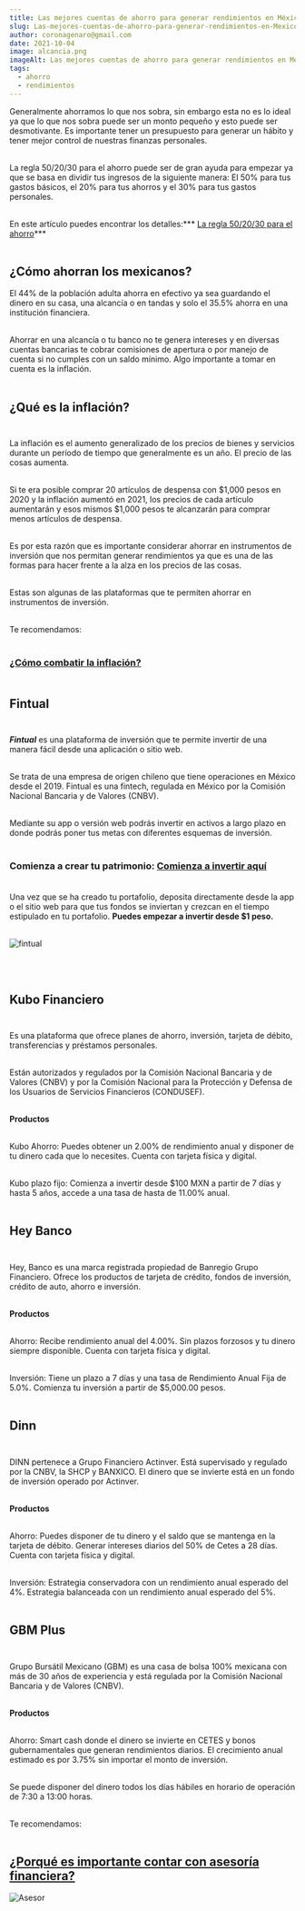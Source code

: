 ```yaml
---
title: Las mejores cuentas de ahorro para generar rendimientos en México
slug: Las-mejores-cuentas-de-ahorro-para-generar-rendimientos-en-Mexico
author: coronagenaro@gmail.com
date: 2021-10-04
image: alcancia.png
imageAlt: Las mejores cuentas de ahorro para generar rendimientos en México
tags:
  - ahorro
  - rendimientos
---
```

Generalmente ahorramos lo que nos sobra, sin embargo esta no es lo ideal ya que lo que nos sobra puede ser un monto pequeño y esto puede ser desmotivante. Es importante tener un presupuesto para generar un hábito y tener mejor control de nuestras finanzas personales. <br/><br/>

La regla 50/20/30 para el ahorro puede ser de gran ayuda para empezar ya que se basa en dividir tus ingresos de la siguiente manera: El 50% para tus gastos básicos, el 20% para tus ahorros y el 30% para tus gastos personales. <br/><br/>

En este artículo puedes encontrar los detalles:*** [La regla 50/20/30 para el ahorro](/blog/2020-07-12/regla-50-20-30)*** <br/><br/>

## ¿Cómo ahorran los mexicanos?

El 44% de la población adulta ahorra en efectivo ya sea guardando el dinero en su casa, una alcancía o en tandas y solo el 35.5% ahorra en una institución financiera. <br/><br/>

Ahorrar en una alcancía o tu banco no te genera intereses y en diversas cuentas bancarias te cobrar comisiones de apertura o por manejo de cuenta si no cumples con un saldo mínimo. Algo importante a tomar en cuenta es la inflación. <br/><br/>

## ¿Qué es la inflación?<br/><br/>

La inflación es el aumento generalizado de los precios de bienes y servicios durante un período de tiempo que generalmente es un año. El precio de las cosas aumenta. <br/><br/>

Si te era posible comprar 20 artículos de despensa con $1,000 pesos en 2020 y la inflación aumentó en 2021, los precios de cada artículo aumentarán y esos mismos $1,000 pesos te alcanzarán para comprar menos artículos de despensa. <br/><br/>

Es por esta razón que es importante considerar ahorrar en instrumentos de inversión que nos permitan generar rendimientos ya que es una de las formas para hacer frente a la alza en los precios de las cosas. <br/><br/>

Estas son algunas de las plataformas que te permiten ahorrar en instrumentos de inversión. <br/><br/>

T﻿e recomendamos:<br/><br/>

### [¿Cómo combatir la inflación?](https://www.oasisfinanciero.mx/blog/2022-12-03/como-combatir-la-inflacion/)<br/><br/>

## Fintual<br/><br/>

***F﻿intual*** es una plataforma de inversión que te permite invertir de una manera fácil desde una aplicación o sitio web.<br/><br/>

S﻿e trata de una empresa de origen chileno que tiene operaciones en México desde el 2019. Fintual es una fintech, regulada en México por la Comisión Nacional Bancaria y de Valores (CNBV).<br/><br/>

M﻿ediante su app o versión web podrás invertir en activos a largo plazo en donde podrás poner tus metas con diferentes esquemas de inversión.<br/><br/>

### **C﻿omienza a crear tu patrimonio: [Comienza a invertir aquí](https://fintual.mx/r/genaroc6)**<br/><br/>

U﻿na vez que se ha creado tu portafolio, deposita directamente desde la app o el sitio web para que tus fondos se inviertan y crezcan en el tiempo estipulado en tu portafolio. **P﻿uedes empezar a invertir desde $1 peso.**<br/><br/>

![fintual](https://www.oasisfinanciero.mx/static/43a03447b26a4c29b57aba07b7e3c6c5/b1001/fintual.png "fintual")

<br/><br/>

[](https://www.oasisfinanciero.mx/blog/2022-12-03/como-combatir-la-inflacion/)

## Kubo Financiero<br/><br/>

Es una plataforma que ofrece planes de ahorro, inversión, tarjeta de débito, transferencias y préstamos personales. <br/><br/>

Están autorizados  y regulados por la Comisión Nacional Bancaria y de Valores (CNBV) y por la Comisión Nacional para la Protección y Defensa de los Usuarios de Servicios Financieros (CONDUSEF). <br/><br/>

**Productos**<br/><br/>

Kubo Ahorro: Puedes obtener un 2.00% de rendimiento anual y disponer de tu dinero cada que lo necesites. Cuenta con tarjeta física y digital. <br/><br/>

Kubo plazo fijo: Comienza a invertir desde $100 MXN a partir de 7 días y hasta 5 años, accede a una tasa de hasta de 11.00% anual. <br/><br/>

## Hey Banco<br/><br/>

Hey, Banco es una marca registrada propiedad de Banregio Grupo Financiero. Ofrece los productos de tarjeta de crédito, fondos de inversión, crédito de auto, ahorro e inversión. <br/><br/>

**Productos**<br/><br/>

Ahorro: Recibe rendimiento anual del 4.00%. Sin plazos forzosos y tu dinero siempre disponible. Cuenta con tarjeta física y digital. <br/><br/>

Inversión: Tiene un plazo a 7 días y una tasa de Rendimiento Anual Fija de 5.0%. Comienza tu inversión a partir de $5,000.00 pesos. <br/><br/>

## Dinn<br/><br/>

DINN pertenece a Grupo Financiero Actinver. Está supervisado y regulado por la CNBV, la SHCP y BANXICO. El dinero que se invierte está en un fondo de inversión operado por Actinver. <br/><br/>

**Productos**<br/><br/>

Ahorro: Puedes disponer de tu dinero y el saldo que se mantenga en la tarjeta de débito.  Generar intereses diarios del 50% de Cetes a 28 días. Cuenta con tarjeta física y digital. <br/><br/>

Inversión: Estrategia conservadora con un rendimiento anual esperado del 4%. Estrategia balanceada con un rendimiento anual esperado del 5%. <br/><br/>

## GBM Plus<br/><br/>

Grupo Bursátil Mexicano (GBM) es una casa de bolsa 100% mexicana con más de 30 años de experiencia y está regulada por la Comisión Nacional Bancaria y de Valores (CNBV). <br/><br/>

**Productos**<br/><br/>

Ahorro: Smart cash donde el dinero se invierte en CETES y bonos gubernamentales que generan rendimientos diarios. El  crecimiento anual estimado es por 3.75% sin importar el monto de inversión. <br/><br/>

Se puede disponer del dinero todos los días hábiles en horario de operación de 7:30 a 13:00 horas. <br/><br/>

T﻿e recomendamos:<br/><br/>

## **[¿Porqué es importante contar con asesoría financiera?](https://www.oasisfinanciero.mx/blog/2022-12-08/porque-es-importante-contar-con-asesor%C3%ADa-financiera/)**

![Asesor](https://www.oasisfinanciero.mx/static/df3b13fa3020ad45622bb002e5157853/b1001/asesores.png "¿Porqué es importante contar con asesoría financiera?")

<!--EndFragment-->